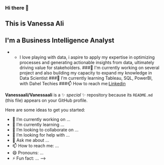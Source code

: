 ### Hi there 👋
## This is Vanessa Ali


## I'm a Business Intelligence Analyst
* * I love playing with data, i aspire to apply my expertise in optimizing processes and generating actionable insights from data, ultimately driving value for stakeholders.
 ###🌱 I'm currently working on several project and also building my capacity to expand my knowledge in Data Scientist
 ###💞️ I'm currently learning Tableau, SQL, PowerBI, with Dahel Techies
 ###📫 How to reach me:[Linkedin](https://www.linkedin.com/in/vanessa-ali-b22446138/?trk=opento_sprofile_topcard)






**Vanessaali/Vanessaali** is a ✨ _special_ ✨ repository because its `README.md` (this file) appears on your GitHub profile.

Here are some ideas to get you started:

- 🔭 I’m currently working on ...
- 🌱 I’m currently learning ...
- 👯 I’m looking to collaborate on ...
- 🤔 I’m looking for help with ...
- 💬 Ask me about ...
- 📫 How to reach me: ...
- 😄 Pronouns: ...
- ⚡ Fun fact: ...
-->
